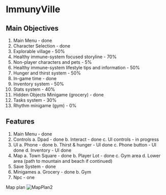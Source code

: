 # ImmunyVille

## Main Objectives

1. Main Menu - done
2. Character Selection - done
3. Explorable village - 50%
4. Healthy immune-system focused storyline - 70%
5. Non-player characters and pets - 5%
6. Healthy immune-system lifestyle tips and information - 50%
7. Hunger and thirst system - 50%
8. In-game time - done
9. Inventory system - 50%
10. Stats system - 40%
11. Hidden Objects Minigame (grocery) - done
12. Tasks system - 30%
13. Rhythm minigame (gym) - 0%

## Features

1. Main Menu - done
2. Controls
  a. Dpad - done
  b. Interact - done
  c. UI controls - in progress
4. UI
  a. Phone - done
  b. Thirst & hunger - UI done
  c. Phone button - UI done
  d. Inventory - UI done 
5. Map
  a. Town Square - done
  b. Player Lot - done
  c. Gym area
  d. Lower area (path to mountain and beach if continued)
6. Save System - done
7. Minigames
  a. Grocery - done
  b. Gym
8. Npc - one

Map plan
![MapPlan2](https://user-images.githubusercontent.com/87693389/128253948-947d5f91-cb8f-4f15-986d-3cc605a316d2.png)
